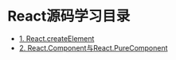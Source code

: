# React源码学习目录

* [1. React.createElement](./create-element)
* [2. React.Component与React.PureComponent](./react.component)